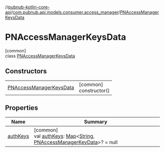 //[pubnub-kotlin-core-api](../../../index.md)/[com.pubnub.api.models.consumer.access_manager](../index.md)/[PNAccessManagerKeysData](index.md)

# PNAccessManagerKeysData

[common]\
class [PNAccessManagerKeysData](index.md)

## Constructors

| | |
|---|---|
| [PNAccessManagerKeysData](-p-n-access-manager-keys-data.md) | [common]<br>constructor() |

## Properties

| Name | Summary |
|---|---|
| [authKeys](auth-keys.md) | [common]<br>val [authKeys](auth-keys.md): [Map](https://kotlinlang.org/api/core/kotlin-stdlib/kotlin.collections/-map/index.html)&lt;[String](https://kotlinlang.org/api/core/kotlin-stdlib/kotlin/-string/index.html), [PNAccessManagerKeyData](../-p-n-access-manager-key-data/index.md)&gt;? = null |
